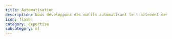 ```yaml
---
title: Automatisation
description: Nous développons des outils automatisant le traitement des données. Nous nous basons sur des algorithmes d'active learning développés en interne, qui permettent un apprentissage automatique assisté par un humain, minimisant ainsi les marges d'erreur. Notre programme de R&D vous permet de bénéficier d'outils déjà développés en interne.
icon: flash
category: expertise
subcategory: ml
---
```

